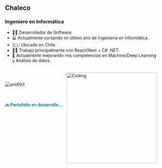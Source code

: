 <section style="position: relative; min-height: 100vh;">
   <h1>Chaleco</h1>
   <h3>Ingeniero en Informática</h3>
   <ul align=''>
      <li>🧍‍♂️ Desarrollador de Software.</li>
      <li>💻 Actualmente cursando mi último año de Ingeniería en Informática.</li>
      <li>🇨🇱 Ubicado en Chile.</li>
      <li>🧑‍💻 Trabajo principalmente con React/Next + C# .NET.</li>
      <li>🚀 Actualmente mejorando mis competencias en Machine/Deep Learning y Análisis de datos.</li>
   </ul>
   
   <br>
   
   <img align='right' alt="Coding" width="300" src="https://cdn.dribbble.com/users/1277312/screenshots/14733298/media/39b1045e593737587dd60e42c8422d1f.gif">
   <br>
   
   <p><img src="https://github-readme-stats.vercel.app/api/top-langs?username=Chaleconetwork&show_icons=true&theme=dark&locale=en&layout=compact" alt="anii693" /></p>
   <br>
   <h4 style="color: #227B94">🔜 Portafolio en desarrollo...</h4>
</section>
